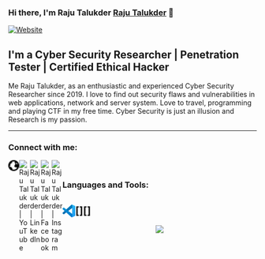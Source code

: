 ### Hi there, I'm Raju Talukder [Raju Talukder][website] 👋 

[![Website](https://img.shields.io/website?label=rajutalukder.me&style=for-the-badge&url=https%3A%2F%2Frajutalukder.me)](https://rajutalukder.me)
<!-- [![Twitter Follow](https://img.shields.io/twitter/follow/codeSTACKr?color=1DA1F2&logo=twitter&style=for-the-badge)](https://twitter.com/intent/follow?original_referer=https%3A%2F%2Fgithub.com%2FcodeSTACKr&screen_name=codeSTACKr) -->

## I'm a Cyber Security Researcher | Penetration Tester | Certified Ethical Hacker
Me Raju Talukder, as an enthusiastic and experienced Cyber Security Researcher since 2019. I love to find out security flaws and vulnerabilities in web applications, network and server system. Love to travel, programming and playing CTF in my free time.
Cyber Security is just an illusion and Research is my passion.

---
### Connect with me:
[<img align="left" alt="rajutalukder.me" width="22px" src="https://raw.githubusercontent.com/iconic/open-iconic/master/svg/globe.svg" />][website]
[<img align="left" alt="Raju Talukder | YouTube" width="22px" src="https://cdn.jsdelivr.net/npm/simple-icons@v3/icons/youtube.svg" />][youtube]
[<img align="left" alt="Raju Talukder | LinkedIn" width="22px" src="https://cdn.jsdelivr.net/npm/simple-icons@v3/icons/linkedin.svg" />][linkedin]
[<img align="left" alt="Raju Talukder | Facebook" width="22px" src="https://cdn.jsdelivr.net/npm/simple-icons@v3/icons/facebook.svg" />][facebook]
[<img align="left" alt="Raju Talukder | Instagram" width="22px" src="https://cdn.jsdelivr.net/npm/simple-icons@v3/icons/instagram.svg" />][instagram]
<br />

### Languages and Tools:

[<img align="left" alt="" width="26px" src="https://raw.githubusercontent.com/github/explore/80688e429a7d4ef2fca1e82350fe8e3517d3494d/topics/visual-studio-code/visual-studio-code.png" />][]
---

<p align="center">
    <img src="https://github-readme-stats.vercel.app/api?username=Raju-Talukder&&show_icons=true&title_color=ffffff&icon_color=18acb6&text_color=daf7dc&bg_color=151515">
</p>

[website]: https://rajutalukder.me
[youtube]: https://www.youtube.com/channel/UCPIzhMsW9T98o_8F5XS3eOA
[instagram]: https://www.instagram.com/rajutalukder70/
[facebook]: https://www.facebook.com/rajutalukder70/
[linkedin]: https://www.linkedin.com/in/rajutalukder/
